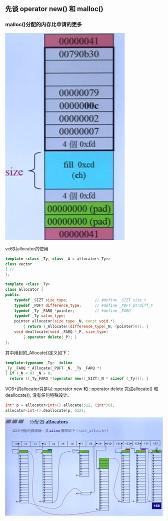 ## 先谈 operator new() 和 malloc()

### malloc()分配的内存比申请的更多
![malloc](./malloc内存分配.jpg)

vc6对allocator的使用
```c++
template <class _Ty, class _A = allocator<_Ty>>
class vector
{ //...
};
```
```c++
template <class _Ty>
class allocator {
public:
    typedef _SIZT size_type;            // #define _SIZT size_t
    typedef _PDFT difference_type;      // #define _PDFT ptrdiff_t
    typedef _Ty _FARQ *pointer;         // #define _FARQ
    typedef _Ty value_type;
    pointer allocator(size_type _N, const void *)
        { return (_Allocate((difference_type)_N, (pointer)0)); }
    void deallocate(void _FARQ *_P, size_type)
        { operator delete(_P); }
};
```
其中用到的_Allocate()定义如下：
```c++
template<typename _Ty>  inline
_Ty _FARQ *_Allocate(_PDFT _N, _Ty _FARQ *)
{ if (_N < 0) _N = 0;
  return ((_Ty_FARQ *)operator new((_SIZT)_N * sizeof (_Ty))); }
```
VC6+的allocator只是以::operator new 和 ::operator delete 完成allocate() 和 deallocate(), 没有任何特殊设计。
```c++
int* p = allocator<int>().allocate(512, (int*)0);
allocator<int>().deallocate(p, 512);
```
![allocator](./分配器.jpg)

